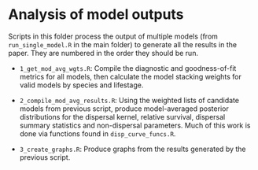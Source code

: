 # Analysis of model outputs

Scripts in this folder process the output of multiple models (from `run_single_model.R` in the main folder) to generate all the results in the paper. They are numbered in the order they should be run.

- `1_get_mod_avg_wgts.R`: Compile the diagnostic and goodness-of-fit metrics for all models, then calculate the model stacking weights for valid models by species and lifestage.

- `2_compile_mod_avg_results.R`: Using the weighted lists of candidate models from previous script, produce model-averaged posterior distributions for the dispersal kernel, relative survival, dispersal summary statistics and non-dispersal parameters. Much of this work is done via functions found in `disp_curve_funcs.R`.

- `3_create_graphs.R`: Produce graphs from the results generated by the previous script.